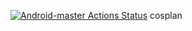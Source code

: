 [![Android-master Actions Status](https://github.com/NickThys/cosplan/workflows/android_build/badge.svg)](https://github.com/NickThys/cosplan/actions)
cosplan
